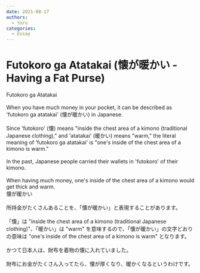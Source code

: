 ```yaml
---
date: 2021-08-17
authors:
  - toru
categories:
  - Essay
---
```


<h1 id="subject_show">Futokoro ga Atatakai (懐が暖かい - Having a Fat Purse)</h1>
<div class="date" hidden>Aug 17, 2021 17:00</div>
<div id="post"><div id="body_show_ori">
Futokoro ga Atatakai<br/><br/>When you have much money in your pocket, it can be described as 'futokoro ga atatakai' (懐が暖かい) in Japanese.<br/><br/>Since 'futokoro' (懐) means "inside the chest area of a kimono (traditional Japanese clothing)," and 'atatakai' (暖かい) means "warm," the literal meaning of 'futokoro ga atatakai' is "one's inside of the chest area of a kimono is warm."<br/><br/>In the past, Japanese people carried their wallets in 'futokoro' of their kimono.<br/><br/>When having much money, one's inside of the chest area of a kimono would get thick and warm.
</div></div>

<!-- more -->

<div id="post_ja"><div id="body_show_mo">
懐が暖かい<br/><br/>所持金がたくさんあることを、「懐が暖かい」と表現することがあります。<br/><br/>「懐」は "inside the chest area of a kimono (traditional Japanese clothing)"、「暖かい」は "warm" を意味するので、「懐が暖かい」の文字どおりの意味は "one's inside of the chest area of a kimono is warm" となります。<br/><br/>かつて日本人は、財布を着物の懐に入れていました。<br/><br/>財布にお金がたくさん入ってたら、懐が厚くなり、暖かくなるというわけです。
</div></div>
